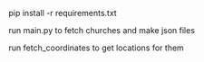 pip install -r requirements.txt

run main.py to fetch churches and make json files

run fetch_coordinates to get locations for them